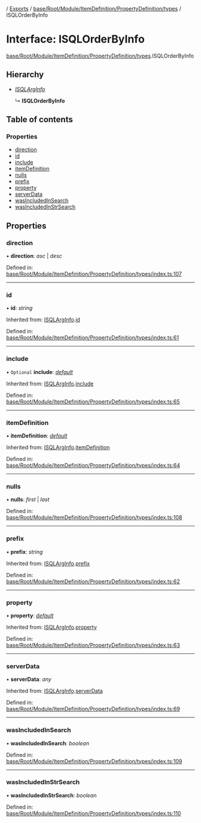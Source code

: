 [](../README.md) / [Exports](../modules.md) / [base/Root/Module/ItemDefinition/PropertyDefinition/types](../modules/base_root_module_itemdefinition_propertydefinition_types.md) / ISQLOrderByInfo

# Interface: ISQLOrderByInfo

[base/Root/Module/ItemDefinition/PropertyDefinition/types](../modules/base_root_module_itemdefinition_propertydefinition_types.md).ISQLOrderByInfo

## Hierarchy

* [*ISQLArgInfo*](base_root_module_itemdefinition_propertydefinition_types.isqlarginfo.md)

  ↳ **ISQLOrderByInfo**

## Table of contents

### Properties

- [direction](base_root_module_itemdefinition_propertydefinition_types.isqlorderbyinfo.md#direction)
- [id](base_root_module_itemdefinition_propertydefinition_types.isqlorderbyinfo.md#id)
- [include](base_root_module_itemdefinition_propertydefinition_types.isqlorderbyinfo.md#include)
- [itemDefinition](base_root_module_itemdefinition_propertydefinition_types.isqlorderbyinfo.md#itemdefinition)
- [nulls](base_root_module_itemdefinition_propertydefinition_types.isqlorderbyinfo.md#nulls)
- [prefix](base_root_module_itemdefinition_propertydefinition_types.isqlorderbyinfo.md#prefix)
- [property](base_root_module_itemdefinition_propertydefinition_types.isqlorderbyinfo.md#property)
- [serverData](base_root_module_itemdefinition_propertydefinition_types.isqlorderbyinfo.md#serverdata)
- [wasIncludedInSearch](base_root_module_itemdefinition_propertydefinition_types.isqlorderbyinfo.md#wasincludedinsearch)
- [wasIncludedInStrSearch](base_root_module_itemdefinition_propertydefinition_types.isqlorderbyinfo.md#wasincludedinstrsearch)

## Properties

### direction

• **direction**: *asc* \| *desc*

Defined in: [base/Root/Module/ItemDefinition/PropertyDefinition/types/index.ts:107](https://github.com/onzag/itemize/blob/3efa2a4a/base/Root/Module/ItemDefinition/PropertyDefinition/types/index.ts#L107)

___

### id

• **id**: *string*

Inherited from: [ISQLArgInfo](base_root_module_itemdefinition_propertydefinition_types.isqlarginfo.md).[id](base_root_module_itemdefinition_propertydefinition_types.isqlarginfo.md#id)

Defined in: [base/Root/Module/ItemDefinition/PropertyDefinition/types/index.ts:61](https://github.com/onzag/itemize/blob/3efa2a4a/base/Root/Module/ItemDefinition/PropertyDefinition/types/index.ts#L61)

___

### include

• `Optional` **include**: [*default*](../classes/base_root_module_itemdefinition_include.default.md)

Inherited from: [ISQLArgInfo](base_root_module_itemdefinition_propertydefinition_types.isqlarginfo.md).[include](base_root_module_itemdefinition_propertydefinition_types.isqlarginfo.md#include)

Defined in: [base/Root/Module/ItemDefinition/PropertyDefinition/types/index.ts:65](https://github.com/onzag/itemize/blob/3efa2a4a/base/Root/Module/ItemDefinition/PropertyDefinition/types/index.ts#L65)

___

### itemDefinition

• **itemDefinition**: [*default*](../classes/base_root_module_itemdefinition.default.md)

Inherited from: [ISQLArgInfo](base_root_module_itemdefinition_propertydefinition_types.isqlarginfo.md).[itemDefinition](base_root_module_itemdefinition_propertydefinition_types.isqlarginfo.md#itemdefinition)

Defined in: [base/Root/Module/ItemDefinition/PropertyDefinition/types/index.ts:64](https://github.com/onzag/itemize/blob/3efa2a4a/base/Root/Module/ItemDefinition/PropertyDefinition/types/index.ts#L64)

___

### nulls

• **nulls**: *first* \| *last*

Defined in: [base/Root/Module/ItemDefinition/PropertyDefinition/types/index.ts:108](https://github.com/onzag/itemize/blob/3efa2a4a/base/Root/Module/ItemDefinition/PropertyDefinition/types/index.ts#L108)

___

### prefix

• **prefix**: *string*

Inherited from: [ISQLArgInfo](base_root_module_itemdefinition_propertydefinition_types.isqlarginfo.md).[prefix](base_root_module_itemdefinition_propertydefinition_types.isqlarginfo.md#prefix)

Defined in: [base/Root/Module/ItemDefinition/PropertyDefinition/types/index.ts:62](https://github.com/onzag/itemize/blob/3efa2a4a/base/Root/Module/ItemDefinition/PropertyDefinition/types/index.ts#L62)

___

### property

• **property**: [*default*](../classes/base_root_module_itemdefinition_propertydefinition.default.md)

Inherited from: [ISQLArgInfo](base_root_module_itemdefinition_propertydefinition_types.isqlarginfo.md).[property](base_root_module_itemdefinition_propertydefinition_types.isqlarginfo.md#property)

Defined in: [base/Root/Module/ItemDefinition/PropertyDefinition/types/index.ts:63](https://github.com/onzag/itemize/blob/3efa2a4a/base/Root/Module/ItemDefinition/PropertyDefinition/types/index.ts#L63)

___

### serverData

• **serverData**: *any*

Inherited from: [ISQLArgInfo](base_root_module_itemdefinition_propertydefinition_types.isqlarginfo.md).[serverData](base_root_module_itemdefinition_propertydefinition_types.isqlarginfo.md#serverdata)

Defined in: [base/Root/Module/ItemDefinition/PropertyDefinition/types/index.ts:69](https://github.com/onzag/itemize/blob/3efa2a4a/base/Root/Module/ItemDefinition/PropertyDefinition/types/index.ts#L69)

___

### wasIncludedInSearch

• **wasIncludedInSearch**: *boolean*

Defined in: [base/Root/Module/ItemDefinition/PropertyDefinition/types/index.ts:109](https://github.com/onzag/itemize/blob/3efa2a4a/base/Root/Module/ItemDefinition/PropertyDefinition/types/index.ts#L109)

___

### wasIncludedInStrSearch

• **wasIncludedInStrSearch**: *boolean*

Defined in: [base/Root/Module/ItemDefinition/PropertyDefinition/types/index.ts:110](https://github.com/onzag/itemize/blob/3efa2a4a/base/Root/Module/ItemDefinition/PropertyDefinition/types/index.ts#L110)
